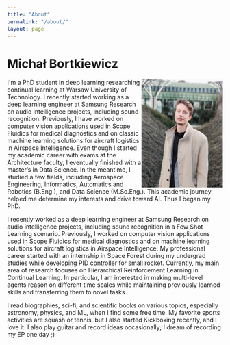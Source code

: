 ```yaml
---
title: "About"
permalink: "/about/"
layout: page
---
```


# Michał Bortkiewicz

<img src="edit_1.jpg" alt="Smiley face" style="float:right" width="190">
I'm a PhD student in deep learning researching continual learning at Warsaw University of Technology. I recently started working as a deep learning engineer at Samsung Research on audio intelligence projects, including sound recognition. Previously, I have worked on computer vision applications used in Scope Fluidics for medical diagnostics and on classic machine learning solutions for aircraft logistics in Airspace Intelligence.
Even though I started my academic career with exams at the Architecture faculty, I eventually finished with a master’s in Data Science. In the meantime, I studied a few fields, including Aerospace Engineering, Informatics, Automatics and Robotics (B.Eng.), and Data Science (M.Sc.Eng.). This academic journey helped me determine my interests and drive toward AI. Thus I began my PhD.

I recently worked as a deep learning engineer at Samsung Research on audio intelligence projects, including sound recognition in a Few Shot Learning scenario. Previously, I worked on computer vision applications used in Scope Fluidics for medical diagnostics and on machine learning solutions for aircraft logistics in Airspace Intelligence. My professional career started with an internship in Space Forest during my undergrad studies while developing PID controller for small rocket. Currently, my main area of research focuses on Hierarchical Reinforcement Learning in Continual Learning. In particular, I am interested in making multi-level agents reason on different time scales while maintaining previously learned skills and transferring them to novel tasks.

I read biographies, sci-fi, and scientific books on various topics, especially astronomy, physics, and ML, when I find some free time. My favorite sports activities are squash or tennis, but I also started Kickboxing recently, and I love it. I also play guitar and record ideas occasionally; I dream of recording my EP one day ;)






<!-- ![screenshot]() -->
